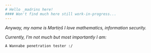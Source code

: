 ```yaml
---
# Hello _madrins here!
#### Won't find much here still work-in-progress...
---
```


*Anyway, my name is Martiņš I love mathematics, information security.*

*Currently, I'm not much but most importantly I am:*


`A Wannabe penetration tester :/`
